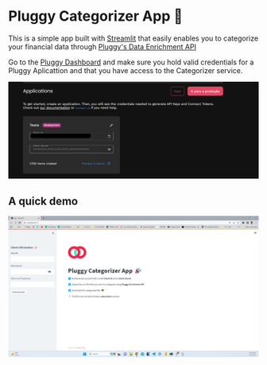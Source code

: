 
# Pluggy Categorizer App :tada: 

This is a simple app built with [Streamlit](https://streamlit.io/) that easily enables you to categorize your financial data through [Pluggy's Data Enrichment API](https://pluggy.notion.site/Data-Enrichment-Documentation-a118201ab35f432280584418d8de2928)


Go to the [Pluggy Dashboard](https://dashboard.pluggy.ai/) and make sure you hold valid credentials for a Pluggy Aplicattion and that you have access to the Categorizer service. 

![pluggy_credentials](https://github.com/Heitorcp/pluggy_enrichment_app/blob/master/images/pluggy_credentials.png)


## A quick demo
![pluggy_demo](https://github.com/Heitorcp/pluggy_enrichment_app/blob/master/images/pluggy_app_demo.gif)
